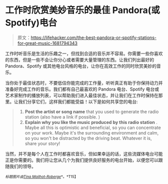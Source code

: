 # 工作时欣赏美妙音乐的最佳 Pandora(或 Spotify)电台

> 原文：<https://lifehacker.com/the-best-pandora-or-spotify-stations-for-great-music-1681794343>

工作时听音乐是生活的乐趣之一，但找到合适的音乐并不容易。你需要一些你喜欢的东西，但是一些不会让你分心或者需要大量管理的东西。让我们列出最好的 Pandora、Spotify 或其他电台风格的电台，让你在高效工作的同时欣赏美妙的音乐。



当你处于最佳状态时，不要低估你能完成的工作量，听听真正有助于你保持动力并准备好完成工作的音乐。我们都有自己最喜欢的 Pandora 电台、Spotify 电台或艺术家制作的播放列表，可以帮助我们进入最佳状态，并让我们在工作时保持在那里。让我们分享它们，这样我们都能受益！以下是如何共享您的电台:

> 1.  **Post the artist or song name** that you used to generate the radio station (also have a link if possible. )
> 2.  **Explain why you like the music produced by this radio station** . Maybe all this is optimistic and beneficial, so you can concentrate on your work. Maybe it's the surrounding environment and calm, so you won't be distracted by the driving beat. Whatever it is, share your story!

当然，并不是每个人在工作时都喜欢音乐，但如果幸运的话，这些流媒体电台可能正是你需要的。我们将让您从几个为我们提供良好服务的电台开始，以便您可以跟随我们的领导。

<small>*标题图片由*</small>[<small>*Tina Mailhot-Roberge*</small>](http://vervex.ca/)<small>*。*T15】</small>